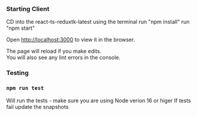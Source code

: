 ### Starting Client

CD into the react-ts-reduxtk-latest using the terminal
run "npm install"
run "npm start"

Open [http://localhost:3000](http://localhost:3000) to view it in the browser.

The page will reload if you make edits.\
You will also see any lint errors in the console.

### Testing

### `npm run test`

Will run the tests - make sure you are using Node verion 16 or higer
If tests fail update the snapshots
